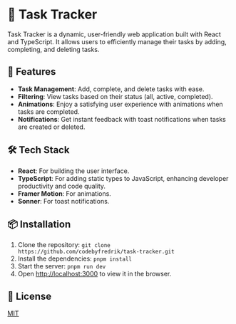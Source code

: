 # 📝 Task Tracker

Task Tracker is a dynamic, user-friendly web application built with React and TypeScript. It allows users to efficiently manage their tasks by adding, completing, and deleting tasks.

## 🚀 Features

- **Task Management**: Add, complete, and delete tasks with ease.
- **Filtering**: View tasks based on their status (all, active, completed).
- **Animations**: Enjoy a satisfying user experience with animations when tasks are completed.
- **Notifications**: Get instant feedback with toast notifications when tasks are created or deleted.

## 🛠️ Tech Stack

- **React**: For building the user interface.
- **TypeScript**: For adding static types to JavaScript, enhancing developer productivity and code quality.
- **Framer Motion**: For animations.
- **Sonner**: For toast notifications.

## 📦 Installation

1. Clone the repository: `git clone https://github.com/codebyfredrik/task-tracker.git`
2. Install the dependencies: `pnpm install`
3. Start the server: `pnpm run dev`
4. Open [http://localhost:3000](http://localhost:3000) to view it in the browser.

## 📄 License

[MIT](https://choosealicense.com/licenses/mit/)
